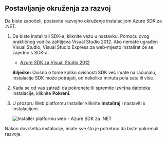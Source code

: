 <h2><a name="setupdevenv"></a>Postavljanje okruženja za razvoj</h2>

Da biste započeli, postavite razvojno okruženje instalacijom Azure SDK za .NET.

1. Da biste instalirali SDK-a, kliknite vezu u nastavku. Pomoću ovog praktičnog vodiča zahtijeva Visual Studio 2012. Ako nemate ugrađen Visual Studio, Visual Studio Express za web-mjesto instalirat će se zajedno s SDK-a.

    - [Azure SDK za Visual Studio 2012][]

    **Bilješke:** Ovisno o tome koliko ovisnosti SDK već imate na računalu, instalacije SDK može potrajati, od nekoliko minuta pola sata ili više.

2. Kada se od vas zatraži da pokrenete ili spremite izvršna datoteka instalacije, kliknite **Pokreni**.

3. U prozoru Web platformu Installer kliknite **Instaliraj** i nastaviti s instalacijom.

    ![Installer platformu web - Azure SDK za .NET][WebPIAzureSdk]

Nakon dovršetka instalacije, imate sve što je potrebno da biste pokrenuli razvoja.

[Azure SDK za Visual Studio 2012]: http://go.microsoft.com/fwlink/?LinkID=324323
[WebPIAzureSdk]: ./media/install-sdk-2012-only/WebPI46-2012.png
